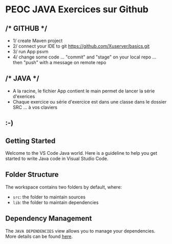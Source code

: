 # PEOC JAVA Exercices sur Github

## /* GITHUB */
- 1/ create Maven project
- 2/ connect your IDE to git https://github.com/Xuserver/basics.git 
- 3/ run App psvm
- 4/ change some code ...  "commit" and "stage" on your local repo ... then "push" with a message on remote repo


## /* JAVA */
- A la racine, le fichier App contient le main permet de lancer la série d'exerices 
- Chaque exercice ou série d'exercice est dans une classe dans le dossier SRC ... à vos claviers

## :-)



## Getting Started

Welcome to the VS Code Java world. Here is a guideline to help you get started to write Java code in Visual Studio Code.

## Folder Structure

The workspace contains two folders by default, where:

- `src`: the folder to maintain sources
- `lib`: the folder to maintain dependencies

## Dependency Management

The `JAVA DEPENDENCIES` view allows you to manage your dependencies. More details can be found [here](https://github.com/microsoft/vscode-java-pack/blob/master/release-notes/v0.9.0.md#work-with-jar-files-directly).

